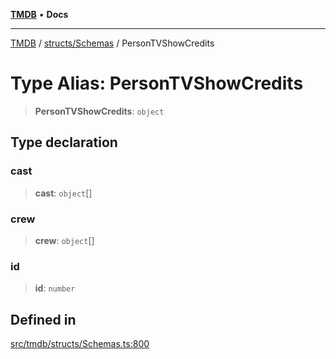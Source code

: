 [**TMDB**](../../../README.md) • **Docs**

***

[TMDB](../../../README.md) / [structs/Schemas](../README.md) / PersonTVShowCredits

# Type Alias: PersonTVShowCredits

> **PersonTVShowCredits**: `object`

## Type declaration

### cast

> **cast**: `object`[]

### crew

> **crew**: `object`[]

### id

> **id**: `number`

## Defined in

[src/tmdb/structs/Schemas.ts:800](https://github.com/Norviah/media-hub/blob/d809718af017974e095f312fcfa8bfdf58d3e3e5/src/tmdb/structs/Schemas.ts#L800)
